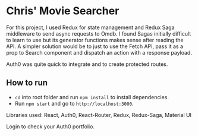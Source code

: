 # Chris' Movie Searcher

For this project, I used Redux for state management and Redux Saga middleware to send async requests to Omdb.
I found Sagas initially difficult to learn to use but its generator functions makes sense after reading the API. A simpler solution would be to just to use the Fetch API, pass it as a prop to Search component and dispatch an action with a response payload.

Auth0 was quite quick to integrate and to create protected routes.

## How to run

- `cd` into root folder and run `npm install` to install dependencies.
- Run `npm start` and go to `http://localhost:3000`.

Libraries used: React, Auth0, React-Router, Redux, Redux-Saga, Material UI

Login to check your Auth0 portfolio.
